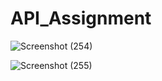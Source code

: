 # API_Assignment

![Screenshot (254)](https://github.com/anishbarnwal/API_Assignment/assets/101061991/b7d600e1-ad4b-4bb6-affc-318babe007fc)












![Screenshot (255)](https://github.com/anishbarnwal/API_Assignment/assets/101061991/c7d080e1-403d-49e8-a3d9-53cf4f54921c)
